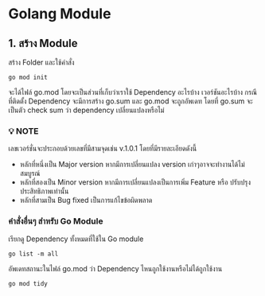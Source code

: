 # Golang Module
## 1. สร้าง Module
สร้าง Folder และใช้คำสั่ง
``` 
go mod init 
```
จะได้ไฟล์ go.mod โดยจะเป็นส่วนที่เก็บว่าเราใช้ Dependency อะไรบ้าง เวอร์ชันอะไรบ้าง กรณีที่ติดตั้ง Dependency จะมีการสร้าง go.sum และ go.mod จะถูกอัพเดท โดยที่ go.sum จะเป็นตัว check sum ว่า dependency เปลี่ยนแปลงหรือไม่
### **💡 NOTE**  
เลขเวอร์ชั่นจะประกอบด้วยเลขที่มีสามจุดเช่น v.1.0.1 โดยที่มีรายละเอียดดังนี้
- หลักที่หนึ่งเป็น Major version หากมีการเปลี่ยนแปลง version เก่าๆอาจจะทำงานได้ไม่สมบูรณ์
- หลักที่สองเป็น Minor version หากมีการเปลี่ยนแปลงเป็นการเพิ่ม Feature หรือ ปรับปรุงประสิทธิภาพเท่านั้น
- หลักที่สามเป็น Bug fixed เป็นการแก้ไขข้อผิดพลาด

### คำสั่งอื่นๆ สำหรับ Go Module
เรียกดู Dependency ทั้งหมดที่ใช้ใน Go module
```
go list -m all
```
อัพเดทสถานะในไฟล์ go.mod ว่า Dependency ไหนถูกใช้งานหรือไม่ได้ถูกใช้งาน
```
go mod tidy
```
